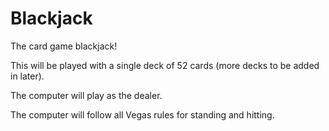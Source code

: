 # Blackjack
The card game blackjack!

This will be played with a single deck of 52 cards (more decks to be added in later).

The computer will play as the dealer.

The computer will follow all Vegas rules for standing and hitting.


